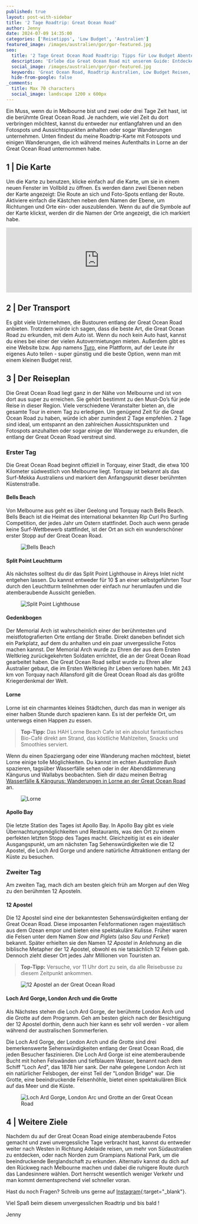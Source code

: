 ```yaml
---
published: true
layout: post-with-sidebar
title: '2 Tage Roadtrip: Great Ocean Road'
author: Jenny
date: 2024-07-09 14:35:00
categories: ['Reisetipps', 'Low Budget', 'Australien']
featured_image: /images/australien/gor/gor-featured.jpg
seo:
  title: '2 Tage Great Ocean Road Roadtrip: Tipps für Low Budget Abenteuer und Sehenswürdigkeiten'
  description: 'Erlebe die Great Ocean Road mit unserem Guide: Entdecke die 12 Apostel, Bells Beach, Lorne und Apollo Bay. Ideal für Low Budget Reisende und Abenteurer!'
  social_image: /images/australien/gor/gor-featured.jpg
  keywords: 'Great Ocean Road, Roadtrip Australien, Low Budget Reisen, 12 Apostel, Bells Beach, Lorne Wanderungen, Split Point Leuchtturm, Loch Ard Gorge, Apollo Bay, 2 Tage Roadtrip Great Ocean Road'
  hide-from-google: false
_comments:
  title: Max 70 characters
  social_image: landscape 1200 x 600px
---
```

Ein Muss, wenn du in Melbourne bist und zwei oder drei Tage Zeit hast, ist die berühmte Great Ocean Road. Je nachdem, wie viel Zeit du dort verbringen möchtest, kannst du entweder nur entlangfahren und an den Fotospots und Aussichtspunkten anhalten oder sogar Wanderungen unternehmen. Unten findest du meine Roadtrip-Karte mit Fotospots und einigen Wanderungen, die ich während meines Aufenthalts in Lorne an der Great Ocean Road unternommen habe.

## 1 | Die Karte 
Um die Karte zu benutzen, klicke einfach auf die Karte, um sie in einem neuen Fenster im Vollbild zu öffnen. Es werden dann zwei Ebenen neben der Karte angezeigt: Die Route an sich und Foto-Spots entlang der Route. Aktiviere einfach die Kästchen neben dem Namen der Ebene, um Richtungen und Orte ein- oder auszublenden. Wenn du auf die Symbole auf der Karte klickst, werden dir die Namen der Orte angezeigt, die ich markiert habe.

<!-- embed google map responsively  -->
<section>
<style>
  .google-maps {
    position: relative;
    padding-bottom: 35%; // This is the aspect ratio
    height: 0;
    overflow: hidden;
  }
  .google-maps iframe {
    position: absolute;
    top: 0;
    left: 0;
    width: 100% !important;
    height: 100% !important;
  }
</style>

<div class="google-maps">
  <iframe
    src="https://www.google.com/maps/d/u/0/embed?mid=1uEgCl0JxuoRCHb_mISjE-wAh-7D0WXA9&ehbc=2E312F"
    width="640"
    height="480"
    style="border:0;"
    allowfullscreen=""
    loading="lazy"
  ></iframe>
  </div>
  </section>

## 2 | Der Transport 
Es gibt viele Unternehmen, die Bustouren entlang der Great Ocean Road anbieten. Trotzdem würde ich sagen, dass die beste Art, die Great Ocean Road zu erkunden, mit dem Auto ist. Wenn du noch kein Auto hast, kannst du eines bei einer der vielen Autovermietungen mieten. Außerdem gibt es eine Website bzw. App namens [Turo](https://turo.com/), eine Plattform, auf der Leute ihr eigenes Auto teilen - super günstig und die beste Option, wenn man mit einem kleinen Budget reist.

## 3 | Der Reiseplan
Die Great Ocean Road liegt ganz in der Nähe von Melbourne und ist von dort aus super zu erreichen. Sie gehört bestimmt zu den Must-Do’s für jede Reise in dieser Region. Viele verschiedene Veranstalter bieten an, die gesamte Tour in einem Tag zu erledigen. Um genügend Zeit für die Great Ocean Road zu haben, würde ich aber zumindest 2 Tage empfehlen. 2 Tage sind ideal, um entspannt an den zahlreichen Aussichtspunkten und Fotospots anzuhalten oder sogar einige der Wanderwege zu erkunden, die entlang der Great Ocean Road verstreut sind.

### Erster Tag
Die Great Ocean Road beginnt offiziell in Torquay, einer Stadt, die etwa 100 Kilometer südwestlich von Melbourne liegt. Torquay ist bekannt als das Surf-Mekka Australiens und markiert den Anfangspunkt dieser berühmten Küstenstraße. 

#### Bells Beach 
Von Melbourne aus geht es über Geelong und Torquay nach Bells Beach. Bells Beach ist die Heimat des international bekannten Rip Curl Pro Surfing Competition, der jedes Jahr um Ostern stattfindet. Doch auch wenn gerade keine Surf-Wettbewerb stattfindet, ist der Ort an sich ein wunderschöner erster Stopp auf der Great Ocean Road.

<figure class="img1">
 	<img src="/images/australien/gor/gor-3.jpg" alt="Bells Beach">
</figure>

#### Split Point Leuchtturm 
Als nächstes solltest du dir das Split Point Lighthouse in Aireys Inlet nicht entgehen lassen. Du kannst entweder für 10 $ an einer selbstgeführten Tour durch den Leuchtturm teilnehmen oder einfach nur herumlaufen und die atemberaubende Aussicht genießen.

<figure class="img1">
 	<img src="/images/australien/gor/gor-11.jpg" alt="Split Point Lighthouse">
</figure>

#### Gedenkbogen 
Der Memorial Arch ist wahrscheinlich einer der berühmtesten und meistfotografierten Orte entlang der Straße. Direkt daneben befindet sich ein Parkplatz, auf dem du anhalten und ein paar unvergessliche Fotos machen kannst.
Der Memorial Arch wurde zu Ehren der aus dem Ersten Weltkrieg zurückgekehrten Soldaten errichtet, die an der Great Ocean Road gearbeitet haben. Die Great Ocean Road selbst wurde zu Ehren aller Australier gebaut, die im Ersten Weltkrieg ihr Leben verloren haben. Mit 243 km von Torquay nach Allansford gilt die Great Ocean Road als das größte Kriegerdenkmal der Welt.

#### Lorne 
Lorne ist ein charmantes kleines Städtchen, durch das man in weniger als einer halben Stunde durch spazieren kann. Es ist der perfekte Ort, um unterwegs einen Happen zu essen. 

> **Top-Tipp:** Das HAH Lorne Beach Cafe ist ein absolut fantastisches Bio-Café direkt am Strand, das köstliche Mahlzeiten, Snacks und Smoothies serviert.

Wenn du einen Spaziergang oder eine Wanderung machen möchtest, bietet Lorne einige tolle Möglichkeiten. Du kannst im echten *Australian Bush* spazieren, tagsüber Wasserfälle sehen oder in der Abenddämmerung Kängurus und Wallabys beobachten. Sieh dir dazu meinen Beitrag [Wasserfälle & Kängurus: Wanderungen in Lorne an der Great Ocean Road](2019-07-15-wanderungen-in-lorne) an.

<figure class="img1">
 	<img src="/images/australien/gor/gor-9.jpg" alt="Lorne">
</figure>

#### Apollo Bay 
Die letzte Station des Tages ist Apollo Bay. In Apollo Bay gibt es viele Übernachtungsmöglichkeiten und Restaurants, was den Ort zu einem perfekten letzten Stopp des Tages macht. Gleichzeitig ist es ein idealer Ausgangspunkt, um am nächsten Tag Sehenswürdigkeiten wie die 12 Apostel, die Loch Ard Gorge und andere natürliche Attraktionen entlang der Küste zu besuchen.

### Zweiter Tag 
Am zweiten Tag, mach dich am besten gleich früh am Morgen auf den Weg zu den berühmten 12 Aposteln.

#### 12 Apostel
Die 12 Apostel sind eine der bekanntesten Sehenswürdigkeiten entlang der Great Ocean Road. Diese imposanten Felsformationen ragen majestätisch aus dem Ozean empor und bieten eine spektakuläre Kulisse. Früher waren die Felsen unter dem Namen *Sow and Piglets* (also *Sau und Ferkel*) bekannt. Später erhielten sie den Namen *12 Apostel* in Anlehnung an die biblische Metapher der 12 Apostel, obwohl es nie tatsächlich 12 Felsen gab. Dennoch zieht dieser Ort jedes Jahr Millionen von Touristen an.

> **Top-Tipp:** Versuche, vor 11 Uhr dort zu sein, da alle Reisebusse zu diesem Zeitpunkt ankommen.

<figure class="img1">
 	<img src="/images/australien/gor/gor-2.jpg" alt="12 Apostel an der Great Ocean Road">
</figure>

#### Loch Ard Gorge, London Arch und die Grotte 
Als Nächstes stehen die Loch Ard Gorge, der berühmte London Arch und die Grotte auf dem Programm. Geh am besten gleich nach der Besichtigung der 12 Apostel dorthin, denn auch hier kann es sehr voll werden - vor allem während der australischen Sommerferien.

Die Loch Ard Gorge, der London Arch und die Grotte sind drei bemerkenswerte Sehenswürdigkeiten entlang der Great Ocean Road, die jeden Besucher faszinieren. Die Loch Ard Gorge ist eine atemberaubende Bucht mit hohen Felswänden und tiefblauem Wasser, benannt nach dem Schiff "Loch Ard", das 1878 hier sank. Der nahe gelegene London Arch ist ein natürlicher Felsbogen, der einst Teil der "London Bridge" war. Die Grotte, eine beeindruckende Felsenhöhle, bietet einen spektakulären Blick auf das Meer und die Küste.

<figure class="img1">
 	<img src="/images/australien/gor/gor-5.jpg" alt="Loch Ard Gorge, London Arc und Grotte an der Great Ocean Road">
</figure>

## 4 | Weitere Ziele
Nachdem du auf der Great Ocean Road einige atemberaubende Fotos gemacht und zwei unvergessliche Tage verbracht hast,  kannst du entweder weiter nach Westen in Richtung Adelaide reisen, um mehr von Südaustralien zu entdecken, oder nach Norden zum Grampians National Park, um die beeindruckende Berglandschaft zu erkunden. Alternativ kannst du dich auf den Rückweg nach Melbourne machen und dabei die ruhigere Route durch das Landesinnere wählen. Dort herrscht wesentlich weniger Verkehr und man kommt dementsprechend viel schneller voran.

Hast du noch Fragen? Schreib uns gerne auf [Instagram](https://instagram.com/onememorypermile){:target="_blank"}.

Viel Spaß beim diesem unvergesslichen Roadtrip und bis bald !
<p class="signature">Jenny</p>